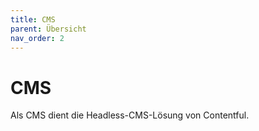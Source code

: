 ```yaml
---
title: CMS
parent: Übersicht
nav_order: 2
---
```


# CMS

Als CMS dient die Headless-CMS-Lösung von Contentful.
